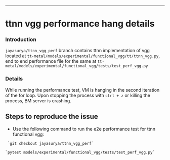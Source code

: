 ---

# ttnn vgg performance hang details

### Introduction

`jayasurya/ttnn_vgg_perf` branch contains ttnn implementation of vgg located at       `tt-metal/models/experimental/functional_vgg/tt/ttnn_vgg.py`,
end to end performance file for the same at `tt-metal/models/experimental/functional_vgg/tests/test_perf_vgg.py`


### Details
While running the performance test, VM is hanging in the second iteration of the for loop.
Upon stopping the process with  `ctrl + z` or killing the process, BM server is crashing.


## Steps to reproduce the issue

- Use the following command to run the e2e performance test for ttnn functional vgg:
 ```
  `git checkout jayasurya/ttnn_vgg_perf`
  ```
  ```
  `pytest models/experimental/functional_vgg/tests/test_perf_vgg.py`
  ```
